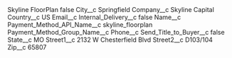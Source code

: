 <?xml version="1.0" encoding="UTF-8"?>
<CustomMetadata xmlns="http://soap.sforce.com/2006/04/metadata" xmlns:xsi="http://www.w3.org/2001/XMLSchema-instance" xmlns:xsd="http://www.w3.org/2001/XMLSchema">
    <label>Skyline FloorPlan</label>
    <protected>false</protected>
    <values>
        <field>City__c</field>
        <value xsi:type="xsd:string">Springfield</value>
    </values>
    <values>
        <field>Company__c</field>
        <value xsi:type="xsd:string">Skyline Capital</value>
    </values>
    <values>
        <field>Country__c</field>
        <value xsi:type="xsd:string">US</value>
    </values>
    <values>
        <field>Email__c</field>
        <value xsi:nil="true"/>
    </values>
    <values>
        <field>Internal_Delivery__c</field>
        <value xsi:type="xsd:boolean">false</value>
    </values>
    <values>
        <field>Name__c</field>
        <value xsi:nil="true"/>
    </values>
    <values>
        <field>Payment_Method_API_Name__c</field>
        <value xsi:type="xsd:string">skyline_floorplan</value>
    </values>
    <values>
        <field>Payment_Method_Group_Name__c</field>
        <value xsi:nil="true"/>
    </values>
    <values>
        <field>Phone__c</field>
        <value xsi:nil="true"/>
    </values>
    <values>
        <field>Send_Title_to_Buyer__c</field>
        <value xsi:type="xsd:boolean">false</value>
    </values>
    <values>
        <field>State__c</field>
        <value xsi:type="xsd:string">MO</value>
    </values>
    <values>
        <field>Street1__c</field>
        <value xsi:type="xsd:string">2132 W Chesterfield Blvd</value>
    </values>
    <values>
        <field>Street2__c</field>
        <value xsi:type="xsd:string">D103/104</value>
    </values>
    <values>
        <field>Zip__c</field>
        <value xsi:type="xsd:string">65807</value>
    </values>
</CustomMetadata>

